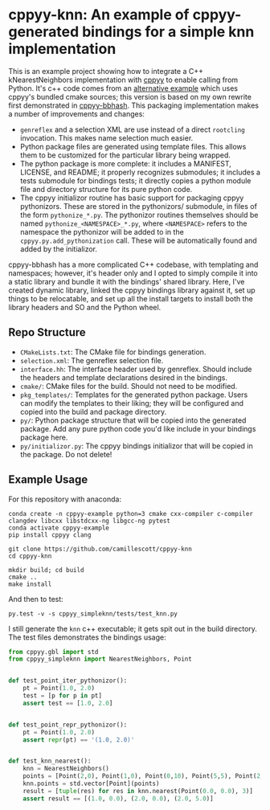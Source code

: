 # cppyy-knn: An example of cppyy-generated bindings for a simple knn implementation

This is an example project showing how to integrate a C++ kNearestNeighbors implementation with
[cppyy](https://bitbucket.org/wlav/cppyy/src/master/) to enable calling from Python. It's c++ code
comes from an [alternative example](https://github.com/jclay/cppyy-knearestneighbors-example) which
uses cppyy's bundled cmake sources; this version is based on my own rewrite first demonstrated in
[cppyy-bbhash](https://github.com/camillescott/cppyy-bbhash). This packaging implementation makes a 
number of improvements and changes:

- `genreflex` and a selection XML are use instead of a direct `rootcling` invocation. This makes
    name selection much easier.
- Python package files are generated using template files. This allows them to be customized for the
    particular library being wrapped.
- The python package is more complete: it includes a MANIFEST, LICENSE, and README; it properly
    recognizes submodules; it includes a tests submodule for bindings tests; it directly copies a
    python module file and directory structure for its pure python code.
- The cppyy initializor routine has basic support for packaging cppyy pythonizors. These are stored
    in the pythonizors/ submodule, in files of the form `pythonize_*.py`. The pythonizor routines
    themselves should be named `pythonize_<NAMESPACE>_*.py`, where `<NAMESPACE>` refers to the
    namespace the pythonizor will be added to in the `cppyy.py.add_pythonization` call. These will
    be automatically found and added by the initializor.

cppyy-bbhash has a more complicated C++ codebase, with templating and namespaces; however, it's
header only and I opted to simply compile it into a static library and bundle it with the bindings'
shared library. Here, I've created dynamic library, linked the cppyy bindings library against it,
set up things to be relocatable, and set up all the install targets to install both the library
headers and SO and the Python wheel.

## Repo Structure

- `CMakeLists.txt`: The CMake file for bindings generation.
- `selection.xml`:  The genreflex selection file.
- `interface.hh`:   The interface header used by genreflex. Should include the headers and template
    declarations desired in the bindings.
- `cmake/`: CMake files for the build. Should not need to be modified.
- `pkg_templates/`: Templates for the generated python package. Users can modify the templates to
    their liking; they will be configured and copied into the build and package directory.
- `py/`: Python package structure that will be copied into the generated package. Add any pure
    python code you'd like include in your bindings package here.
- `py/initializor.py`: The cppyy bindings initializor that will be copied in the package. Do not
    delete!

## Example Usage

For this repository with anaconda:

    conda create -n cppyy-example python=3 cmake cxx-compiler c-compiler clangdev libcxx libstdcxx-ng libgcc-ng pytest
    conda activate cppyy-example 
    pip install cppyy clang

    git clone https://github.com/camillescott/cppyy-knn
    cd cppyy-knn

    mkdir build; cd build
    cmake ..
    make install

And then to test:

    py.test -v -s cppyy_simpleknn/tests/test_knn.py

I still generate the `knn` c++ executable; it gets spit out in the build directory. The test files
demonstrates the bindings usage:

```python
from cppyy.gbl import std
from cppyy_simpleknn import NearestNeighbors, Point


def test_point_iter_pythonizor():
    pt = Point(1.0, 2.0)
    test = [p for p in pt]
    assert test == [1.0, 2.0]


def test_point_repr_pythonizor():
    pt = Point(1.0, 2.0)
    assert repr(pt) == '(1.0, 2.0)'


def test_knn_nearest():
    knn = NearestNeighbors()
    points = [Point(2,0), Point(1,0), Point(0,10), Point(5,5), Point(2,5)]
    knn.points = std.vector[Point](points)
    result = [tuple(res) for res in knn.nearest(Point(0.0, 0.0), 3)]
    assert result == [(1.0, 0.0), (2.0, 0.0), (2.0, 5.0)]
```
